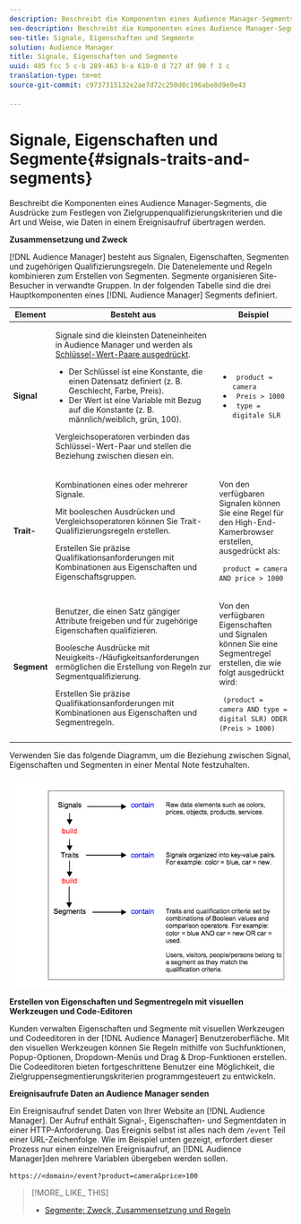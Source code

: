 ```yaml
---
description: Beschreibt die Komponenten eines Audience Manager-Segments, die Ausdrücke zum Festlegen von Zielgruppenqualifizierungskriterien und die Art und Weise, wie Daten in einem Ereignisaufruf übertragen werden.
seo-description: Beschreibt die Komponenten eines Audience Manager-Segments, die Ausdrücke zum Festlegen von Zielgruppenqualifizierungskriterien und die Art und Weise, wie Daten in einem Ereignisaufruf übertragen werden.
seo-title: Signale, Eigenschaften und Segmente
solution: Audience Manager
title: Signale, Eigenschaften und Segmente
uuid: 485 fcc 5 c-b 289-463 b-a 610-0 d 727 df 90 f 3 c
translation-type: tm+mt
source-git-commit: c9737315132e2ae7d72c250d8c196abe8d9e0e43

---
```



# Signale, Eigenschaften und Segmente{#signals-traits-and-segments}

Beschreibt die Komponenten eines Audience Manager-Segments, die Ausdrücke zum Festlegen von Zielgruppenqualifizierungskriterien und die Art und Weise, wie Daten in einem Ereignisaufruf übertragen werden.

<!-- 

c_signal_trait_segment.xml

 -->

**Zusammensetzung und Zweck**

[!DNL Audience Manager] besteht aus Signalen, Eigenschaften, Segmenten und zugehörigen Qualifizierungsregeln. Die Datenelemente und Regeln kombinieren zum Erstellen von Segmenten. Segmente organisieren Site-Besucher in verwandte Gruppen. In der folgenden Tabelle sind die drei Hauptkomponenten eines [!DNL Audience Manager] Segments definiert.

<table id="table_E8373A01C3414C42B4983A59BF0F0669"> 
 <thead> 
  <tr> 
   <th colname="col1" class="entry"> Element </th> 
   <th colname="col2" class="entry"> Besteht aus </th> 
   <th colname="col3" class="entry"> Beispiel  </th> 
  </tr>
 </thead>
 <tbody> 
  <tr> 
   <td colname="col1"><b>Signal</b> </td> 
   <td colname="col2"> <p>Signale sind die kleinsten Dateneinheiten in <span class="keyword"> Audience Manager</span> und werden als <a href="../reference/key-value-pairs-explained.md"> Schlüssel-Wert-Paare ausgedrückt</a>. </p> 
    <ul id="ul_728347E325284B9FA0B4E05DE8CF4570"> 
     <li id="li_89574A3B4A734726AD43405AE6D85FF5">Der Schlüssel ist eine Konstante, die einen Datensatz definiert (z. B. Geschlecht, Farbe, Preis). </li> 
     <li id="li_D35601B33EE24EC5857F45D9577254D4">Der Wert ist eine Variable mit Bezug auf die Konstante (z. B. männlich/weiblich, grün, 100). </li> 
    </ul> <p>Vergleichsoperatoren verbinden das Schlüssel-Wert-Paar und stellen die Beziehung zwischen diesen ein. </p> </td> 
   <td colname="col3"> 
    <ul id="ul_A6D8D30A37C94437A7BF38736C6F8556"> 
     <li id="li_74C87C34FA254783AC0DEBBC69B35AC4"><code> product = camera</code> </li> 
     <li id="li_C1727B9136024E56B60374597A7DCA00"><code> Preis &gt; 1000</code> </li> 
     <li id="li_B2E7798768EE444AB978F3F27B0BC0B5"><code> type = digitale SLR</code> </li> 
    </ul> </td> 
  </tr> 
  <tr> 
   <td colname="col1"><b>Trait-</b> </td> 
   <td colname="col2"> <p>Kombinationen eines oder mehrerer Signale. </p> <p>Mit booleschen Ausdrücken und Vergleichsoperatoren können Sie Trait-Qualifizierungsregeln erstellen. </p> <p>Erstellen Sie präzise Qualifikationsanforderungen mit Kombinationen aus Eigenschaften und Eigenschaftsgruppen. </p> </td> 
   <td colname="col3"> <p>Von den verfügbaren Signalen können Sie eine Regel für den High-End-Kamerbrowser erstellen, ausgedrückt als: </p> <p><code> product = camera AND price &gt; 1000</code> </p> </td> 
  </tr> 
  <tr> 
   <td colname="col1"><b>Segment</b> </td> 
   <td colname="col2"> <p>Benutzer, die einen Satz gängiger Attribute freigeben und für zugehörige Eigenschaften qualifizieren. </p> <p>Boolesche Ausdrücke mit Neuigkeits-/Häufigkeitsanforderungen ermöglichen die Erstellung von Regeln zur Segmentqualifizierung. </p> <p>Erstellen Sie präzise Qualifikationsanforderungen mit Kombinationen aus Eigenschaften und Segmentregeln. </p> </td> 
   <td colname="col3"> <p>Von den verfügbaren Eigenschaften und Signalen können Sie eine Segmentregel erstellen, die wie folgt ausgedrückt wird: </p> <p><code> (product = camera AND type = digital SLR) ODER (Preis &gt; 1000)</code> </p> </td> 
  </tr> 
 </tbody> 
</table>

Verwenden Sie das folgende Diagramm, um die Beziehung zwischen Signal, Eigenschaften und Segmenten in einer Mental Note festzuhalten.

![](assets/signals-traits-segments.png)

**Erstellen von Eigenschaften und Segmentregeln mit visuellen Werkzeugen und Code-Editoren**

Kunden verwalten Eigenschaften und Segmente mit visuellen Werkzeugen und Codeeditoren in der [!DNL Audience Manager] Benutzeroberfläche. Mit den visuellen Werkzeugen können Sie Regeln mithilfe von Suchfunktionen, Popup-Optionen, Dropdown-Menüs und Drag &amp; Drop-Funktionen erstellen. Die Codeeditoren bieten fortgeschrittene Benutzer eine Möglichkeit, die Zielgruppensegmentierungskriterien programmgesteuert zu entwickeln.

**Ereignisaufrufe Daten an Audience Manager senden**

Ein Ereignisaufruf sendet Daten von Ihrer Website an [!DNL Audience Manager]. Der Aufruf enthält Signal-, Eigenschaften- und Segmentdaten in einer HTTP-Anforderung. Das Ereignis selbst ist alles nach dem `/event` Teil einer URL-Zeichenfolge. Wie im Beispiel unten gezeigt, erfordert dieser Prozess nur einen einzelnen Ereignisaufruf, an [!DNL Audience Manager]den mehrere Variablen übergeben werden sollen.

```
https://<domain>/event?product=camera&price>100
```

>[!MORE_ LIKE_ THIS]
>
>* [Segmente: Zweck, Zusammensetzung und Regeln](../features/segments/segments-purpose.md)

